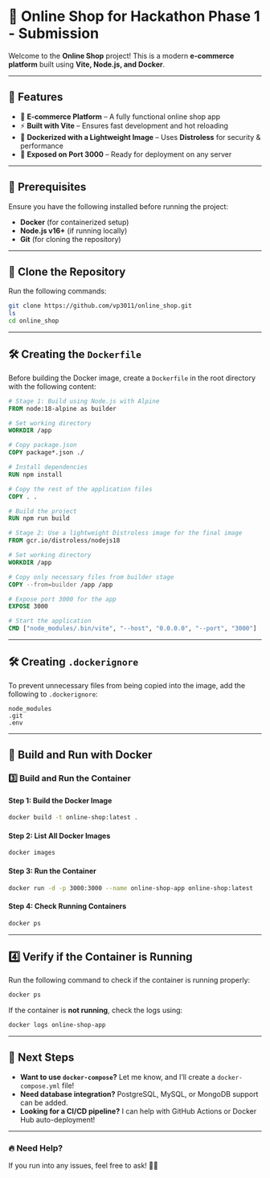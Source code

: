 # 🎁 Online Shop for Hackathon Phase 1 - Submission  

Welcome to the **Online Shop** project! This is a modern **e-commerce platform** built using **Vite, Node.js, and Docker**.

---

## 🚀 Features  
- 🛒 **E-commerce Platform** – A fully functional online shop app  
- ⚡ **Built with Vite** – Ensures fast development and hot reloading  
- 🐳 **Dockerized with a Lightweight Image** – Uses **Distroless** for security & performance  
- 📱 **Exposed on Port 3000** – Ready for deployment on any server  

---

## 🔧 Prerequisites  
Ensure you have the following installed before running the project:  
- **Docker** (for containerized setup)  
- **Node.js v16+** (if running locally)  
- **Git** (for cloning the repository)  

---

## 📂 Clone the Repository  
Run the following commands:  

```bash
git clone https://github.com/vp3011/online_shop.git
ls
cd online_shop
```

---

## 🛠 Creating the `Dockerfile`  
Before building the Docker image, create a `Dockerfile` in the root directory with the following content:  

```dockerfile
# Stage 1: Build using Node.js with Alpine
FROM node:18-alpine as builder

# Set working directory
WORKDIR /app

# Copy package.json
COPY package*.json ./

# Install dependencies
RUN npm install

# Copy the rest of the application files
COPY . .

# Build the project
RUN npm run build

# Stage 2: Use a lightweight Distroless image for the final image
FROM gcr.io/distroless/nodejs18

# Set working directory
WORKDIR /app

# Copy only necessary files from builder stage
COPY --from=builder /app /app

# Expose port 3000 for the app
EXPOSE 3000

# Start the application
CMD ["node_modules/.bin/vite", "--host", "0.0.0.0", "--port", "3000"]
```

---

## 🛠 Creating `.dockerignore`  
To prevent unnecessary files from being copied into the image, add the following to `.dockerignore`:  

```
node_modules
.git
.env
```

---

## 🐳 Build and Run with Docker  

### **3️⃣ Build and Run the Container**  
#### **Step 1: Build the Docker Image**  
```bash
docker build -t online-shop:latest .
```

#### **Step 2: List All Docker Images**  
```bash
docker images
```

#### **Step 3: Run the Container**  
```bash
docker run -d -p 3000:3000 --name online-shop-app online-shop:latest
```

#### **Step 4: Check Running Containers**  
```bash
docker ps
```

---

## **4️⃣ Verify if the Container is Running**  
Run the following command to check if the container is running properly:  
```bash
docker ps
```

If the container is **not running**, check the logs using:  
```bash
docker logs online-shop-app
```

---

## 🎯 Next Steps  
- **Want to use `docker-compose`?** Let me know, and I’ll create a `docker-compose.yml` file!  
- **Need database integration?** PostgreSQL, MySQL, or MongoDB support can be added.  
- **Looking for a CI/CD pipeline?** I can help with GitHub Actions or Docker Hub auto-deployment!  

---

### 🔥 **Need Help?**  
If you run into any issues, feel free to ask! 🚀🔥  

